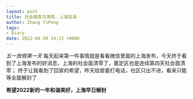 ```yaml
---
layout: post
title: 社会面首次清零，上海加油
author: Zhang YiPeng
tags:
- Diary
date: 2022-04-30 14:23 +0800
---
```

*五一放假第一天*
  每天起来第一件事情就是看看微信里面的上海发布，今天终于看到了上海发布的好消息，上海的社会面清零了，嘉定区也是连续第四天社会面清零；
  终于让我看到了回家的希望，昨天给居委打电话，社区只出不进，看来只能等全面解封了


**希望2022新的一年和谐美好，上海早日解封**